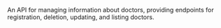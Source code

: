 An API for managing information about doctors, providing endpoints for registration, deletion, updating, and listing doctors.
